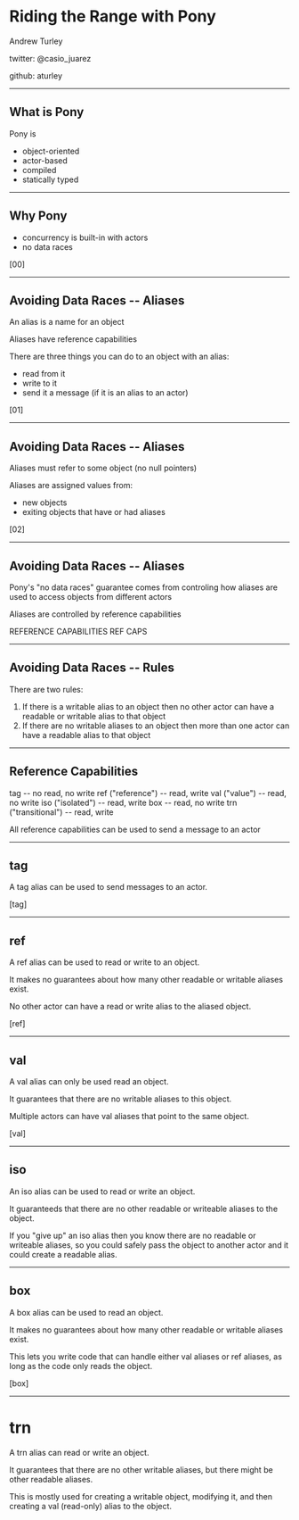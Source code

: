 # Riding the Range with Pony

Andrew Turley

twitter: @casio_juarez

github: aturley

---

## What is Pony

Pony is
* object-oriented
* actor-based
* compiled
* statically typed

---

## Why Pony

* concurrency is built-in with actors
* no data races

[00]

---

## Avoiding Data Races -- Aliases

An alias is a name for an object

Aliases have reference capabilities

There are three things you can do to an object with an alias:
* read from it
* write to it
* send it a message (if it is an alias to an actor)

[01]

---

## Avoiding Data Races -- Aliases

Aliases must refer to some object (no null pointers)

Aliases are assigned values from:
* new objects
* exiting objects that have or had aliases

[02]

---

## Avoiding Data Races -- Aliases

Pony's "no data races" guarantee comes from controling how aliases are used to access objects from different actors

Aliases are controlled by reference capabilities

REFERENCE CAPABILITIES
REF CAPS

---

## Avoiding Data Races -- Rules

There are two rules:

1. If there is a writable alias to an object then no other actor can have a readable or writable alias to that object
2. If there are no writable aliases to an object then more than one actor can have a readable alias to that object

---

## Reference Capabilities

tag -- no read, no write
ref ("reference") -- read, write
val ("value") -- read, no write
iso ("isolated") -- read, write
box -- read, no write
trn ("transitional") -- read, write

All reference capabilities can be used to send a message to an actor

---

## tag

A tag alias can be used to send messages to an actor.

[tag]

---

## ref

A ref alias can be used to read or write to an object.

It makes no guarantees about how many other readable or writable aliases exist.

No other actor can have a read or write alias to the aliased object.

[ref]

---

## val

A val alias can only be used read an object.

It guarantees that there are no writable aliases to this object.

Multiple actors can have val aliases that point to the same object.

[val]

---

## iso

An iso alias can be used to read or write an object.

It guaranteeds that there are no other readable or writeable aliases to the object.

If you "give up" an iso alias then you know there are no readable or writeable aliases, so you could safely pass the object to another actor and it could create a readable alias.

---

## box

A box alias can be used to read an object.

It makes no guarantees about how many other readable or writable aliases exist.

This lets you write code that can handle either val aliases or ref aliases, as long as the code only reads the object.

[box]

---

# trn

A trn alias can read or write an object.

It guarantees that there are no other writable aliases, but there might be other readable aliases.

This is mostly used for creating a writable object, modifying it, and then creating a val (read-only) alias to the object.
